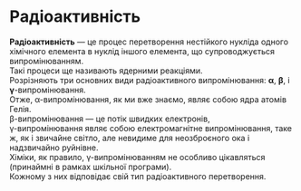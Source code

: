 # Pадіоактивність

**Радіоактивність** ― це процес перетворення нестійкого нукліда одного хімічного елемента в нуклід іншого елемента, що супроводжується випромінюванням.        
Такі процеси ще називають ядерними реакціями.   
Розрізняють три основних види радіоактивного випромінювання: **α**, **β**, і **γ**-випромінювання.   
Отже, α-випромінювання, як ми вже знаємо, являє собою ядра атомів Гелія.  
β-випромінювання ― це потік швидких електронів,     
γ-випромінювання являє собою електромагнітне випромінювання, таке ж, як і звичайне світло, але невидиме для неозброєного ока і надзвичайно руйнівне.       
Хіміки, як правило, γ-випромінюванням не особливо цікавляться (принаймні в рамках шкільної програми).     
Кожному з них відповідає свій тип радіоактивного перетворення.
